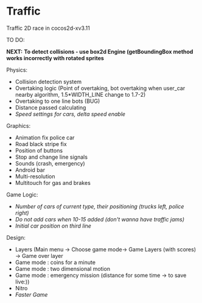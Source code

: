 # Traffic
Traffic 2D race in cocos2d-xv3.11

TO DO:

  <b>NEXT:</b>
  <b>To detect collisions - use box2d Engine (getBoundingBox method works incorrectly with rotated sprites</b>

Physics:
  - Collision detection system
  - Overtaking logic (Point of overtaking, bot overtaking when user_car nearby algorithm, 1.5*WIDTH_LINE change to 1.7-2)
  - Overtaking to one line bots (BUG)
  - Distance passed calculating
  - <i>Speed settings for cars, delta speed enable</i>
  
Graphics:
  - Animation fix police car
  - Road black stripe fix
  - Position of buttons
  - Stop and change line signals
  - Sounds (crash, emergency)
  - Android bar
  - Multi-resolution
  - Multitouch for gas and brakes
  
Game Logic:
  - <i>Number of cars of current type, their positioning (trucks left, police right)</i>
  - <i>Do not add cars when 10-15 added (don't wanna have traffic jams)</i>
  - <i>Initial car position on third line</i>
  
Design:
  - Layers (Main menu -> Choose game mode-> Game Layers (with scores) -> Game over layer
  - Game mode : coins for a minute
  - Game mode : two dimensional motion
  - Game mode : emergency mission (distance for some time -> to save live:))
  - Nitro
  - <i>Faster Game</i>

